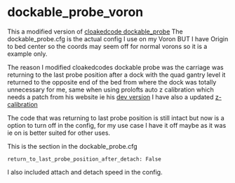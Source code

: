 # dockable_probe_voron
This a modified version of [cloakedcode dockable_probe](https://github.com/cloakedcode/klipper/blob/work-annex-probe/docs/Dockable_Probe.md)
The dockable_probe.cfg is the actual config I use on my Voron BUT I have Origin to bed center so the coords may seem off for normal vorons so it is a example only.

The reason I modified cloakedcodes dockable probe was the carriage was returning to the last probe position after a dock with the quad gantry level it returned to the opposite end of the bed from where the dock was totally unnecessary for me, same when using prolofts auto z calibration which needs a patch from his website ie his [dev version](https://github.com/protoloft/klipper_z_calibration/commit/ad8ef52b5afbc69193885895fe8737f46e36fb28)  I have also a updated [z-calibration](https://github.com/BlackStump/klipper_z_calibration)

The code that was returning to last probe position is still intact but now is a option to turn off in the config, for my use case I have it off maybe as it was ie on is better suited for other uses.

This is the section in the dockable_probe.cfg
````pytho
return_to_last_probe_position_after_detach: False
````
I also included attach and detach speed in the config. 
